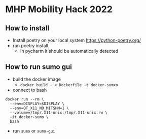 # MHP Mobility Hack 2022
## How to install
* Install poetry on your local system https://python-poetry.org/ 
* run poetry install
  * in pycharm it should be automatically detected
  
## How to run sumo gui
* build the docker image
  * `docker build - < Dockerfile -t docker-sumxo`
* connect to bash
```
docker run --rm \
  --env=DISPLAY=$DISPLAY \
  --env=QT_X11_NO_MITSHM=1 \
  --volume=/tmp/.X11-unix:/tmp/.X11-unix:rw \
  -it docker-sumo \
  bash
```
* run `sumo` or `sumo-gui`
